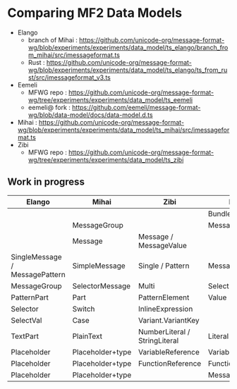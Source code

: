 # Comparing MF2 Data Models

* Elango
  - branch of Mihai : https://github.com/unicode-org/message-format-wg/blob/experiments/experiments/data_model/ts_elango/branch_from_mihai/src/imessageformat.ts
  - Rust : https://github.com/unicode-org/message-format-wg/blob/experiments/experiments/data_model/ts_elango/ts_from_rust/src/imessageformat_v3.ts
* Eemeli
  - MFWG repo : https://github.com/unicode-org/message-format-wg/tree/experiments/experiments/data_model/ts_eemeli
  - eemeli@ fork : https://github.com/eemeli/message-format-wg/blob/data-model/docs/data-model.d.ts
* Mihai  : https://github.com/unicode-org/message-format-wg/blob/experiments/experiments/data_model/ts_mihai/src/imessageformat.ts
* Zibi
  - MFWG repo : https://github.com/unicode-org/message-format-wg/tree/experiments/experiments/data_model/ts_zibi

## Work in progress

| Elango                         | Mihai            | Zibi                          | Eemeli            |
| ------------------------------ | ---------------- | ----------------------------- | ----------------- |
|                                |                  |                               | Bundle            |
|                                | MessageGroup     |                               | MessageSet        |
|                                | Message          | Message / MessageValue        |                   |
| SingleMessage / MessagePattern | SimpleMessage    | Single / Pattern              | Message           |
| MessageGroup                   | SelectorMessage  | Multi                         | Select            |
| PatternPart                    | Part             | PatternElement                | Value             |
| Selector                       | Switch           | InlineExpression              |                   |
| SelectVal                      | Case             | Variant.VariantKey            |                   |
| TextPart                       | PlainText        | NumberLiteral / StringLiteral | Literal           |
| Placeholder                    | Placeholder+type | VariableReference             | VariableReference |
| Placeholder                    | Placeholder+type | FunctionReference             | FunctionReference |
| Placeholder                    | Placeholder+type |                               | MessageReference  |
